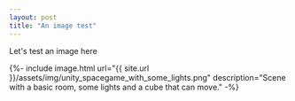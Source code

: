 ```yaml
---
layout: post
title: "An image test"
---
```


Let's test an image here

{%- include image.html url="{{ site.url }}/assets/img/unity_spacegame_with_some_lights.png" description="Scene with a basic room, some lights and a cube that can move." -%}
